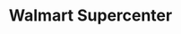 ---
title: "Walmart Supercenter"
url: /salt-lake-city/walmart-supercenter-hope-avenue/
shop: Supermarkt
---